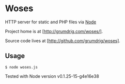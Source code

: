 Woses
=====

HTTP server for static and PHP files via [Node](http://nodejs.org/)

Project home is at [http://grumdrig.com/woses/].

Source code lives at [http://github.com/grumdrig/woses].


Usage 
-----

`$ node woses.js`


Tested with Node version v0.1.25-15-g4e16e38
